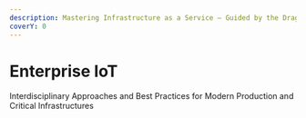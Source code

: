 ```yaml
---
description: Mastering Infrastructure as a Service – Guided by the Dragon
coverY: 0
---
```


# Enterprise IoT

Interdisciplinary Approaches and Best Practices for Modern Production and Critical Infrastructures
